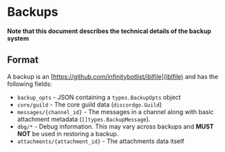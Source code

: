 # Backups

**Note that this document describes the technical details of the backup system**

## Format

A backup is an [https://github.com/infinitybotlist/iblfile](iblfile) and has the following fields:

- ``backup_opts`` - JSON containing a ``types.BackupOpts`` object
- ``core/guild`` - The core guild data (``discordgo.Guild``)
- ``messages/{channel_id}`` - The messages in a channel along with basic attachment metadata (``[]types.BackupMessage``).
- ``dbg/*`` - Debug information. This may vary across backups and **MUST NOT** be used in restoring a backup.
- ``attachments/{attachment_id}`` - The attachments data itself